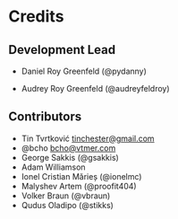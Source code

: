 # Credits

## Development Lead

* Daniel Roy Greenfeld (@pydanny)

* Audrey Roy Greenfeld (@audreyfeldroy)

## Contributors

* Tin Tvrtković <tinchester@gmail.com>
* @bcho <bcho@vtmer.com>
* George Sakkis (@gsakkis)
* Adam Williamson <awilliam AT redhat DOT com>
* Ionel Cristian Mărieș (@ionelmc)
* Malyshev Artem (@proofit404)
* Volker Braun (@vbraun)
* Qudus Oladipo (@stikks)
